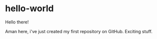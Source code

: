 # hello-world

Hello there!

Aman here, i've just created my first repository on GitHub.
Exciting stuff.
